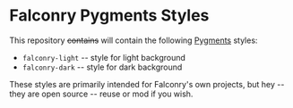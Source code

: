 # Falconry Pygments Styles

This repository ~~contains~~ will contain the following [Pygments](https://pygments.org/) styles:

* `falconry-light` -- style for light background
* `falconry-dark` -- style for dark background

These styles are primarily intended for Falconry's own projects, but hey --
they are open source -- reuse or mod if you wish.
